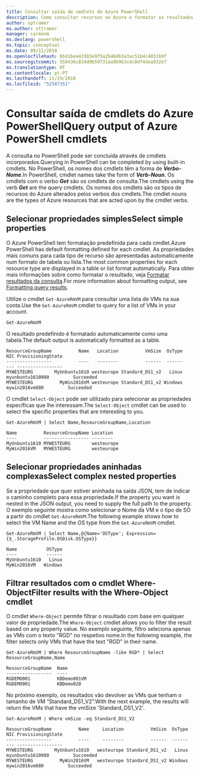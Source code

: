 ```yaml
---
title: Consultar saída de cmdlets do Azure PowerShell
description: Como consultar recursos no Azure e formatar os resultados.
author: sptramer
ms.author: sttramer
manager: carmonm
ms.devlang: powershell
ms.topic: conceptual
ms.date: 09/11/2018
ms.openlocfilehash: 6bd1bea43303e9f5a2b46d63a3ac51b4c4031b9f
ms.sourcegitcommit: 558436c824d9b59731aa9b963cdc8df4dea932e7
ms.translationtype: HT
ms.contentlocale: pt-PT
ms.lasthandoff: 11/29/2018
ms.locfileid: "52587351"
---
```

# <a name="query-output-of-azure-powershell-cmdlets"></a><span data-ttu-id="d49d4-103">Consultar saída de cmdlets do Azure PowerShell</span><span class="sxs-lookup"><span data-stu-id="d49d4-103">Query output of Azure PowerShell cmdlets</span></span>

<span data-ttu-id="d49d4-104">A consulta no PowerShell pode ser concluída através de cmdlets incorporados.</span><span class="sxs-lookup"><span data-stu-id="d49d4-104">Querying in PowerShell can be completed by using built-in cmdlets.</span></span> <span data-ttu-id="d49d4-105">No PowerShell, os nomes dos cmdlets têm a forma de  **_Verbo-Nome_**.</span><span class="sxs-lookup"><span data-stu-id="d49d4-105">In PowerShell, cmdlet names take the form of **_Verb-Noun_**.</span></span> <span data-ttu-id="d49d4-106">Os cmdlets com o verbo **_Get_** são os cmdlets de consulta.</span><span class="sxs-lookup"><span data-stu-id="d49d4-106">The cmdlets using the verb **_Get_** are the query cmdlets.</span></span> <span data-ttu-id="d49d4-107">Os nomes dos cmdlets são os tipos de recursos do Azure alterados pelos verbos dos cmdlets.</span><span class="sxs-lookup"><span data-stu-id="d49d4-107">The cmdlet nouns are the types of Azure resources that are acted upon by the cmdlet verbs.</span></span>

## <a name="select-simple-properties"></a><span data-ttu-id="d49d4-108">Selecionar propriedades simples</span><span class="sxs-lookup"><span data-stu-id="d49d4-108">Select simple properties</span></span>

<span data-ttu-id="d49d4-109">O Azure PowerShell tem formatação predefinida para cada cmdlet.</span><span class="sxs-lookup"><span data-stu-id="d49d4-109">Azure PowerShell has default formatting defined for each cmdlet.</span></span> <span data-ttu-id="d49d4-110">As propriedades mais comuns para cada tipo de recurso são apresentadas automaticamente num formato de tabela ou lista.</span><span class="sxs-lookup"><span data-stu-id="d49d4-110">The most common properties for each resource type are displayed in a table or list format automatically.</span></span> <span data-ttu-id="d49d4-111">Para obter mais informações sobre como formatar o resultado, veja [Formatar resultados da consulta](formatting-output.md).</span><span class="sxs-lookup"><span data-stu-id="d49d4-111">For more information about formatting output, see [Formatting query results](formatting-output.md).</span></span>

<span data-ttu-id="d49d4-112">Utilize o cmdlet `Get-AzureRmVM` para consultar uma lista de VMs na sua conta.</span><span class="sxs-lookup"><span data-stu-id="d49d4-112">Use the `Get-AzureRmVM` cmdlet to query for a list of VMs in your account.</span></span>

```azurepowershell-interactive
Get-AzureRmVM
```

<span data-ttu-id="d49d4-113">O resultado predefinido é formatado automaticamente como uma tabela.</span><span class="sxs-lookup"><span data-stu-id="d49d4-113">The default output is automatically formatted as a table.</span></span>

```output
ResourceGroupName          Name   Location          VmSize  OsType              NIC ProvisioningState
-----------------          ----   --------          ------  ------              --- -----------------
MYWESTEURG        MyUnbuntu1610 westeurope Standard_DS1_v2   Linux myunbuntu1610980         Succeeded
MYWESTEURG          MyWin2016VM westeurope Standard_DS1_v2 Windows   mywin2016vm880         Succeeded
```

<span data-ttu-id="d49d4-114">O cmdlet `Select-Object` pode ser utilizado para selecionar as propriedades específicas que lhe interessam.</span><span class="sxs-lookup"><span data-stu-id="d49d4-114">The `Select-Object` cmdlet can be used to select the specific properties that are interesting to you.</span></span>

```azurepowershell-interactive
Get-AzureRmVM | Select Name,ResourceGroupName,Location
```

```output
Name          ResourceGroupName Location
----          ----------------- --------
MyUnbuntu1610 MYWESTEURG        westeurope
MyWin2016VM   MYWESTEURG        westeurope
```

## <a name="select-complex-nested-properties"></a><span data-ttu-id="d49d4-115">Selecionar propriedades aninhadas complexas</span><span class="sxs-lookup"><span data-stu-id="d49d4-115">Select complex nested properties</span></span>

<span data-ttu-id="d49d4-116">Se a propriedade que quer estiver aninhada na saída JSON, tem de indicar o caminho completo para essa propriedade.</span><span class="sxs-lookup"><span data-stu-id="d49d4-116">If the property you want is nested in the JSON output, you need to supply the full path to the property.</span></span> <span data-ttu-id="d49d4-117">O exemplo seguinte mostra como selecionar o Nome da VM e o tipo de SO a partir do cmdlet `Get-AzureRmVM`.</span><span class="sxs-lookup"><span data-stu-id="d49d4-117">The following example shows how to select the VM Name and the OS type from the `Get-AzureRmVM` cmdlet.</span></span>

```azurepowershell-interactive
Get-AzureRmVM | Select Name,@{Name='OSType'; Expression={$_.StorageProfile.OSDisk.OSType}}
```

```output
Name           OSType
----           ------
MyUnbuntu1610   Linux
MyWin2016VM   Windows
```

## <a name="filter-results-with-the-where-object-cmdlet"></a><span data-ttu-id="d49d4-118">Filtrar resultados com o cmdlet Where-Object</span><span class="sxs-lookup"><span data-stu-id="d49d4-118">Filter results with the Where-Object cmdlet</span></span>

<span data-ttu-id="d49d4-119">O cmdlet `Where-Object` permite filtrar o resultado com base em qualquer valor de propriedade.</span><span class="sxs-lookup"><span data-stu-id="d49d4-119">The `Where-Object` cmdlet allows you to filter the result based on any property value.</span></span> <span data-ttu-id="d49d4-120">No exemplo seguinte, filtro seleciona apenas as VMs com o texto "RGD" no respetivo nome.</span><span class="sxs-lookup"><span data-stu-id="d49d4-120">In the following example, the filter selects only VMs that have the text "RGD" in their name.</span></span>

```azurepowershell-interactive
Get-AzureRmVM | Where ResourceGroupName -like RGD* | Select ResourceGroupName,Name
```

```output
ResourceGroupName  Name
-----------------  ----
RGDEMO001          KBDemo001VM
RGDEMO001          KBDemo020
```

<span data-ttu-id="d49d4-121">No próximo exemplo, os resultados vão devolver as VMs que tenham o tamanho de VM “Standard_DS1_V2”.</span><span class="sxs-lookup"><span data-stu-id="d49d4-121">With the next example, the results will return the VMs that have the vmSize 'Standard_DS1_V2'.</span></span>

```azurepowershell-interactive
Get-AzureRmVM | Where vmSize -eq Standard_DS1_V2
```

```output
ResourceGroupName          Name     Location          VmSize  OsType              NIC ProvisioningState
-----------------          ----     --------          ------  ------              --- -----------------
MYWESTEURG        MyUnbuntu1610   westeurope Standard_DS1_v2   Linux myunbuntu1610980         Succeeded
MYWESTEURG          MyWin2016VM   westeurope Standard_DS1_v2 Windows   mywin2016vm880         Succeeded
```